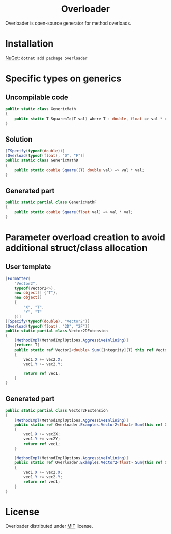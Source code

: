 <h1 align="center">Overloader</h1>

Overloader is open-source generator for method overloads.

# Installation

[NuGet](https://www.nuget.org/packages/Overloader/): `dotnet add package overloader`

# Specific types on generics

## Uncompilable code

```csharp
public static class GenericMath
{
	public static T Square<T>(T val) where T : double, float => val * val;
}
```

## Solution

```csharp
[TSpecify(typeof(double))]
[Overload(typeof(float), "D", "F")]
public static class GenericMathD
{
	public static double Square([T] double val) => val * val;
}
```

## Generated part

```csharp
public static partial class GenericMathF
{
	public static double Square(float val) => val * val;
}
```

# Parameter overload creation to avoid additional struct/class allocation

## User template

```csharp
[Formatter(
	"Vector2",
	typeof(Vector2<>),
	new object[] {"T"},
	new object[]
	{
		"X", "T",
		"Y", "T"
	})]
[TSpecify(typeof(double), "Vector2")]
[Overload(typeof(float), "2D", "2F")]
public static partial class Vector2DExtension
{
	[MethodImpl(MethodImplOptions.AggressiveInlining)]
	[return: T]
	public static ref Vector2<double> Sum([Integrity][T] this ref Vector2<double> vec1, [T] in Vector2<double> vec2)
	{
		vec1.X += vec2.X;
		vec1.Y += vec2.Y;

		return ref vec1;
	}
}
```

## Generated part

```csharp
public static partial class Vector2FExtension
{
	[MethodImpl(MethodImplOptions.AggressiveInlining)]
	public static ref Overloader.Examples.Vector2<float> Sum(this ref Overloader.Examples.Vector2<float> vec1, float vec2X, float vec2Y)
	{
		vec1.X += vec2X;
		vec1.Y += vec2Y;
		return ref vec1;
	}
	
	[MethodImpl(MethodImplOptions.AggressiveInlining)]
	public static ref Overloader.Examples.Vector2<float> Sum(this ref Overloader.Examples.Vector2<float> vec1, in Overloader.Examples.Vector2<float> vec2)
	{
		vec1.X += vec2.X;
		vec1.Y += vec2.Y;
		return ref vec1;
	}
}
```

# License

Overloader distributed under [MIT](./LICENSE) license.
